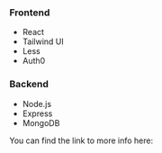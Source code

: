### Frontend

- React 
- Tailwind UI
- Less
- Auth0

### Backend

- Node.js
- Express
- MongoDB

You can find the link to more info here: